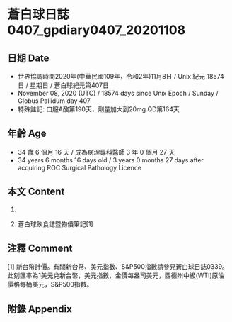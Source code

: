[_metadata_:encoding]: - "utf-8"
[_metadata_:language]: - "zh-Hant-TW"
[_metadata_:fileformat]: - "markdown"
[_metadata_:MIME_type]: - "text/plain"
[_metadata_:markdown_version]: - "commonmark version 0.29"
[_metadata_:markdown_spec]: - "https://spec.commonmark.org/0.29/"

# 蒼白球日誌0407_gpdiary0407_20201108 #

## 日期 Date ##

* 世界協調時間2020年(中華民國109年，令和2年)11月8日 / Unix 紀元 18574 日 / 星期日 / 蒼白球紀元第407日
* November 08, 2020 (UTC) / 18574 days since Unix Epoch / Sunday / Globus Pallidum day 407
* 特殊註記: 口服A酸第190天，劑量加大到20mg QD第164天

## 年齡 Age ##

* 34 歲 6 個月 16 天 / 成為病理專科醫師 3 年 0 個月 27 天
* 34 years 6 months 16 days old / 3 years 0 months 27 days after acquiring ROC Surgical Pathology Licence

## 本文 Content ##

1. 

    
2. 蒼白球飲食誌暨物價筆記[1]

    

## 注釋 Comment ##

[1] 新台幣計價。有關新台幣、美元指數、S&P500指數請參見蒼白球日誌0339。此刻匯率為1美元兌新台幣，美元指數，金價每盎司美元，西德州中級(WTI)原油價格每桶美元，S&P500指數。



## 附錄 Appendix ##

